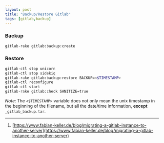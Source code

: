 ```yaml
---
layout: post
title: "Backup/Restore Gitlab"
tags: [gitlab,backup]
---
```


### Backup
```bash
gitlab-rake gitlab:backup:create
```

### Restore
```bash
gitlab-ctl stop unicorn
gitlab-ctl stop sidekiq
gitlab-rake gitlab:backup:restore BACKUP=<$TIMESTAMP>
gitlab-ctl reconfigure
gitlab-ctl start
gitlab-rake gitlab:check SANITIZE=true
```

*Note*: The `<$TIMESTAMP>` variable does not only mean the unix timestamp in the beginning of the filename, but all the date/time information, **except** `_gitlab_backup.tar`.

---
1. [https://www.fabian-keller.de/blog/migrating-a-gitlab-instance-to-another-server](https://www.fabian-keller.de/blog/migrating-a-gitlab-instance-to-another-server)
